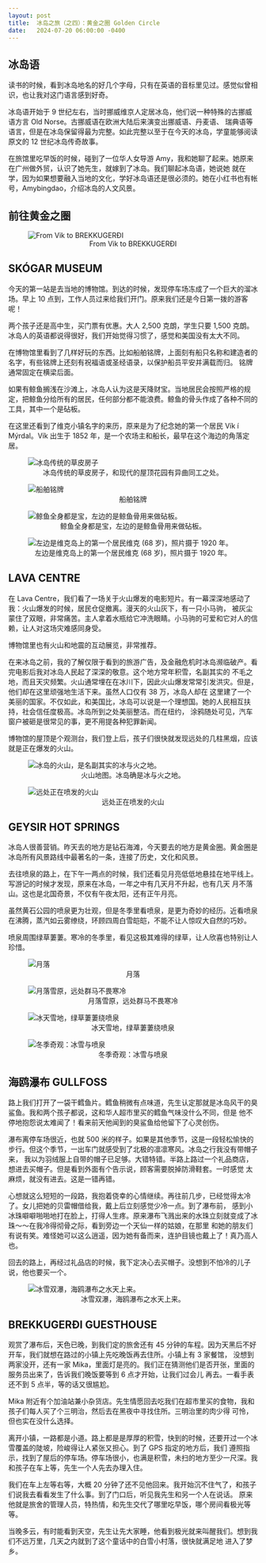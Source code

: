 ```yaml
---
layout: post
title:  冰岛之旅（之四）：黄金之圈 Golden Circle
date:   2024-07-20 06:00:00 -0400
---
```


## 冰岛语

读书的时候，看到冰岛地名的好几个字母，只有在英语的音标里见过。感觉似曾相识，也让我对这门语言感到好奇。

冰岛语开始于 9 世纪左右，当时挪威维京人定居冰岛，他们说一种特殊的古挪威语方言 Old Norse。古挪威语在欧洲大陆后来演变出挪威语、丹麦语、
瑞典语等语言，但是在冰岛保留得最为完整。如此完整以至于在今天的冰岛，学童能够阅读原文的 12 世纪冰岛传奇故事。

在旅馆里吃早饭的时候，碰到了一位华人女导游 Amy，我和她聊了起来。她原来在广州做外贸，认识了她先生，就嫁到了冰岛。我们聊起冰岛语，她说她
就在学，因为如果想要融入当地的文化，学好冰岛语还是很必须的。她在小红书也有帐号，Amybingdao，介绍冰岛的人文风景。


## 前往黄金之圈

<figure>
  <img src="../../../assets/images/Iceland-Day4/Golden-Circle.png" alt="From Vik to BREKKUGERÐI"/>
  <center><figcaption>From Vik to BREKKUGERÐI</figcaption></center>
</figure>


## SKÓGAR MUSEUM

今天的第一站是去当地的博物馆。到达的时候，发现停车场冻成了一个巨大的溜冰场。早上 10 点到，工作人员过来给我们开门。原来我们还是今日第一拨的游客呢！

两个孩子还是高中生，买门票有优惠。大人 2,500 克朗，学生只要 1,500 克朗。冰岛人的英语都说得很好，我们开始觉得习惯了，感觉和美国没有太大不同。

在博物馆里看到了几样好玩的东西。比如船舶铭牌，上面刻有船只名称和建造者的名字，有些铭牌上还刻有祝福语或圣经语录，以保护船员平安并满载而归。
铭牌通常固定在横梁后面。

如果有鲸鱼搁浅在沙滩上，冰岛人认为这是天降财宝。当地居民会按照严格的规定，把鲸鱼分给所有的居民，任何部分都不能浪费。鲸鱼的骨头作成了各种不同的工具，其中一个是砧板。

在这里还看到了维克小镇名字的来历，原来是为了纪念她的第一个居民 Vík í Mýrdal。Vík 出生于 1852 年，是一个农场主和船长，最早在这个海边的角落定居。 

<figure>
  <img src="../../../assets/images/Iceland-Day4/Grass-rooftops.jpg" alt="冰岛传统的草皮房子"/>
  <center><figcaption>冰岛传统的草皮房子，和现代的屋顶花园有异曲同工之处。</figcaption></center>
</figure>

<figure>
  <img src="../../../assets/images/Iceland-Day4/Ship-Nameplates-Carved.jpg" alt="船舶铭牌"/>
  <center><figcaption>船舶铭牌</figcaption></center>
</figure>

<figure>
  <img src="../../../assets/images/Iceland-Day4/Whale-bone-artifacts.jpg" alt="鲸鱼全身都是宝，左边的是鲸鱼骨用来做砧板。"/>
  <center><figcaption>鲸鱼全身都是宝，左边的是鲸鱼骨用来做砧板。</figcaption></center>
</figure>

<figure>
  <img src="../../../assets/images/Iceland-Day4/Vik-the-first-resident.jpg" alt="左边是维克岛上的第一个居民维克 (68 岁)，照片摄于 1920 年。"/>
  <center><figcaption>左边是维克岛上的第一个居民维克 (68 岁)，照片摄于 1920 年。</figcaption></center>
</figure>


## LAVA CENTRE

在 Lava Centre，我们看了一场关于火山爆发的电影短片。有一幕深深地感动了我：火山爆发的时候，居民仓促撤离。漫天的火山灰下，有一只小马驹，
被灰尘蒙住了双眼，非常痛苦。主人拿着水瓶给它冲洗眼睛。小马驹的可爱和它对人的信赖，让人对这场灾难感同身受。

博物馆里也有火山和地震的互动展览，非常推荐。

在来冰岛之前，我的了解仅限于看到的旅游广告，及金融危机时冰岛濒临破产。看完电影后我对冰岛人民起了深深的敬意。这个地方常年积雪，名副其实的
不毛之地，而且天灾频繁。火山通常埋在在冰川下，因此火山爆发常常引发洪灾。但是，他们却在这里顽强地生活下来。虽然人口仅有 38 万，冰岛人却在
这里建了一个美丽的国家。不仅如此，和美国比，冰岛可以说是一个理想国。她的人民相互扶持，社会信任度极高。冰岛所到之处美丽整洁。而在纽约，
涂鸦随处可见，汽车窗户被砸是很常见的事，更不用提各种犯罪新闻。

博物馆的屋顶是个观测台，我们登上后，孩子们很快就发现远处的几柱黑烟，应该就是正在爆发的火山。

<figure>
  <img src="../../../assets/images/Iceland-Day4/Volcano-map.jpg" alt="冰岛的火山，是名副其实的冰与火之地。"/>
  <center><figcaption>火山地图。冰岛确是冰与火之地。</figcaption></center>
</figure>

<figure>
  <img src="../../../assets/images/Iceland-Day4/Erupting-volcanos.jpg" alt="远处正在喷发的火山"/>
  <center><figcaption>远处正在喷发的火山</figcaption></center>
</figure>


## GEYSIR HOT SPRINGS

冰岛人很善营销。昨天去的地方是钻石海滩，今天要去的地方是黄金圈。黄金圈是冰岛所有风景路线中最著名的一条，连接了历史，文化和风景。

去往喷泉的路上，在下午一两点的时候，我们还看见月亮低低地悬挂在地平线上。写游记的时候才发现，原来在冰岛，一年之中有几天月不升起，也有几天
月不落山。这也是北国奇景，不仅有午夜太阳，还有正午月亮。

虽然黄石公园的喷泉更为壮观，但是冬季里看喷泉，是更为奇妙的经历。近看喷泉在沸腾，蒸汽如云雾缭绕，环顾四周白雪皑皑，不能不让人惊叹大自然的巧妙。

喷泉周围绿草萋萋。寒冷的冬季里，看见这极其难得的绿草，让人欣喜也特别让人珍惜。

<figure>
  <img src="../../../assets/images/Iceland-Day4/Moonset.jpg" alt="月落"/>
  <center><figcaption>月落</figcaption></center>
</figure>

<figure>
  <img src="../../../assets/images/Iceland-Day4/Horses-over-moonset.jpg" alt="月落雪原，远处群马不畏寒冷"/>
  <center><figcaption>月落雪原，远处群马不畏寒冷</figcaption></center>
</figure>

<figure>
  <img src="../../../assets/images/Iceland-Day4/Green-grass-surrounding-geysir.jpg" alt="冰天雪地，绿草萋萋绕喷泉"/>
  <center><figcaption>冰天雪地，绿草萋萋绕喷泉</figcaption></center>
</figure>

<figure>
  <img src="../../../assets/images/Iceland-Day4/Geysir-in-the-snow.jpg" alt="冬季奇观：冰雪与喷泉"/>
  <center><figcaption>冬季奇观：冰雪与喷泉</figcaption></center>
</figure>


## 海鸥瀑布 GULLFOSS

路上我们打开了一袋干鳕鱼片。鳕鱼稍微有点味道，先生认定那就是冰岛风干的臭鲨鱼。我和两个孩子都说，这和华人超市里买的鳕鱼气味没什么不同，但是
他不停地抱怨说太难闻了！看来前天他闻到的臭鲨鱼给他留下了心灵创伤。

瀑布离停车场很近，也就 500 米的样子。如果是其他季节，这是一段轻松愉快的步行。但这个季节，一出车门就感受到了北极的凛凛寒风。冰岛之行我没有带帽子来，
我以为羽绒服上自带的帽子已足够。大错特错。半路上路过一个礼品商店，想进去买帽子。但是看到外面有个告示说，顾客需要脱掉防滑鞋套。一时感觉
太麻烦，就没有进去。这是一错再错。

心想就这么短短的一段路，我抱着侥幸的心情继续。再往前几步，已经觉得太冷了。女儿把她的贝雷帽借给我，戴上后立刻感觉少冷一点。到了瀑布前，
感到小冰珠噼噼啪啪地打在脸上，打得人生疼。原来瀑布飞溅出来的水珠立刻就变成了冰珠～～在我冷得彻骨之际，看到旁边一个天仙一样的姑娘，在那里
和她的朋友们有说有笑。难怪她可以这么逍遥，因为她有备而来，连护目镜也戴上了！真乃高人也。

回去的路上，再经过礼品店的时候，我下定决心去买帽子。没想到不怕冷的儿子说，他也要买一个。

<figure>
  <img src="../../../assets/images/Iceland-Day4/Gullfoss-falls.jpg" alt="冰雪双瀑，海鸥瀑布之水天上来。"/>
  <center><figcaption>冰雪双瀑，海鸥瀑布之水天上来。</figcaption></center>
</figure>


## BREKKUGERÐI GUESTHOUSE

观赏了瀑布后，天色已晚，到我们定的旅舍还有 45 分钟的车程。因为天黑后不好开车，我们就想在路过的小镇上先吃晚饭再去住所。小镇上有 3 家餐馆，
没想到两家没开，还有一家 Mika，里面灯是亮的。我们正在猜测他们是否开张，里面的服务员出来了，告诉我们晚饭要等到 6 点才开始，让我们过会儿
再去。一看手表还不到 5 点半，等的话又很尴尬。

Mika 附近有个加油站兼小杂货店。先生情愿回去吃我们在超市里买的食物，我和孩子们每人买了个三明治，然后去在黑夜中寻找住所。三明治里的肉少得
可怜，但也实在没什么选择。

离开小镇，一路都是小道。路上都是是厚厚的积雪，快到的时候，还要开过一个冰雪覆盖的陡坡，险峻得让人紧张又担心。到了 GPS 指定的地方后，我们
遵照指示，找到了屋后的停车场。停车场很小，也满是积雪，未扫的地方至少一尺深。我和孩子在车上等，先生一个人先去办理入住。

我们在车上左等右等，大概 20 分钟了还不见他回来。我开始沉不住气了，和孩子们说我去看看发生了什么事。到了门口后，听见我先生和另一个人在说话。
原来他就是旅舍的管理人员，特热情，和先生交代了哪里吃早饭，哪个房间看极光等等。

当晚多云，有时能看到天空，先生让先大家睡，他看到极光就来叫醒我们。想到我们不远万里，几天之内就到了这个童话中的白雪小村落，很快就满足地
进入了梦乡。
